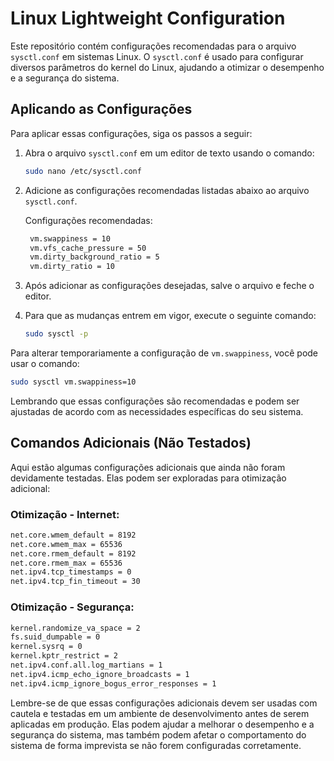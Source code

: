 # Linux Lightweight Configuration

Este repositório contém configurações recomendadas para o arquivo `sysctl.conf` em sistemas Linux. O `sysctl.conf` é usado para configurar diversos parâmetros do kernel do Linux, ajudando a otimizar o desempenho e a segurança do sistema.

## Aplicando as Configurações

Para aplicar essas configurações, siga os passos a seguir:

1. Abra o arquivo `sysctl.conf` em um editor de texto usando o comando:

   ```bash
   sudo nano /etc/sysctl.conf
   ```

2. Adicione as configurações recomendadas listadas abaixo ao arquivo `sysctl.conf`. 

   Configurações recomendadas:

   ```bash
	vm.swappiness = 10
	vm.vfs_cache_pressure = 50
	vm.dirty_background_ratio = 5
	vm.dirty_ratio = 10
   ```

3. Após adicionar as configurações desejadas, salve o arquivo e feche o editor.

4. Para que as mudanças entrem em vigor, execute o seguinte comando:

   ```bash
   sudo sysctl -p
   ```

Para alterar temporariamente a configuração de `vm.swappiness`, você pode usar o comando:

```bash
sudo sysctl vm.swappiness=10
```

Lembrando que essas configurações são recomendadas e podem ser ajustadas de acordo com as necessidades específicas do seu sistema.

## Comandos Adicionais (Não Testados)

Aqui estão algumas configurações adicionais que ainda não foram devidamente testadas. Elas podem ser exploradas para otimização adicional:

### Otimização - Internet:

```bash
net.core.wmem_default = 8192
net.core.wmem_max = 65536
net.core.rmem_default = 8192
net.core.rmem_max = 65536
net.ipv4.tcp_timestamps = 0
net.ipv4.tcp_fin_timeout = 30
```

### Otimização - Segurança:

```bash
kernel.randomize_va_space = 2
fs.suid_dumpable = 0
kernel.sysrq = 0
kernel.kptr_restrict = 2
net.ipv4.conf.all.log_martians = 1
net.ipv4.icmp_echo_ignore_broadcasts = 1
net.ipv4.icmp_ignore_bogus_error_responses = 1
```

Lembre-se de que essas configurações adicionais devem ser usadas com cautela e testadas em um ambiente de desenvolvimento antes de serem aplicadas em produção. Elas podem ajudar a melhorar o desempenho e a segurança do sistema, mas também podem afetar o comportamento do sistema de forma imprevista se não forem configuradas corretamente.
